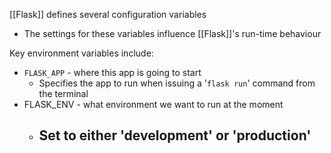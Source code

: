 [[Flask]] defines several configuration variables
- The settings for these variables influence [[Flask]]'s run-time behaviour

Key environment variables include:
- `FLASK_APP` - where this app is going to start
	- Specifies the app to run when issuing a '`flask run`' command from the terminal
- FLASK_ENV - what environment we want to run at the moment
	- Set to either 'development' or 'production'
		- 